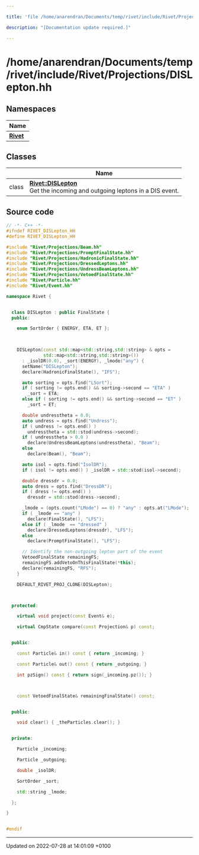 ```yaml
---

title: 'file /home/anarendran/Documents/temp/rivet/include/Rivet/Projections/DISLepton.hh'

description: "[Documentation update required.]"

---
```


# /home/anarendran/Documents/temp/rivet/include/Rivet/Projections/DISLepton.hh



## Namespaces

| Name           |
| -------------- |
| **[Rivet](http://example.org/namespaces/namespacerivet/)**  |

## Classes

|                | Name           |
| -------------- | -------------- |
| class | **[Rivet::DISLepton](http://example.org/classes/classrivet_1_1dislepton/)** <br>Get the incoming and outgoing leptons in a DIS event.  |




## Source code

```cpp
// -*- C++ -*-
#ifndef RIVET_DISLepton_HH
#define RIVET_DISLepton_HH

#include "Rivet/Projections/Beam.hh"
#include "Rivet/Projections/PromptFinalState.hh"
#include "Rivet/Projections/HadronicFinalState.hh"
#include "Rivet/Projections/DressedLeptons.hh"
#include "Rivet/Projections/UndressBeamLeptons.hh"
#include "Rivet/Projections/VetoedFinalState.hh"
#include "Rivet/Particle.hh"
#include "Rivet/Event.hh"

namespace Rivet {


  class DISLepton : public FinalState {
  public:

    enum SortOrder { ENERGY, ETA, ET };
    


    DISLepton(const std::map<std::string,std::string> & opts =
              std::map<std::string,std::string>())
      : _isolDR(0.0), _sort(ENERGY), _lmode("any") {
      setName("DISLepton");
      declare(HadronicFinalState(), "IFS");

      auto sorting = opts.find("LSort");
      if ( sorting != opts.end() && sorting->second == "ETA" )
        _sort = ETA;
      else if ( sorting != opts.end() && sorting->second == "ET" )
        _sort = ET;

      double undresstheta = 0.0;
      auto undress = opts.find("Undress");
      if ( undress != opts.end() )
        undresstheta = std::stod(undress->second);
      if ( undresstheta > 0.0 )
        declare(UndressBeamLeptons(undresstheta), "Beam");
      else
        declare(Beam(), "Beam");

      auto isol = opts.find("IsolDR");
      if ( isol != opts.end() ) _isolDR = std::stod(isol->second);

      double dressdr = 0.0;
      auto dress = opts.find("DressDR");
      if ( dress != opts.end() )
        dressdr = std::stod(dress->second);

      _lmode = (opts.count("LMode") == 0) ? "any" : opts.at("LMode");
      if ( _lmode == "any" )
        declare(FinalState(), "LFS");
      else if ( _lmode  == "dressed" )
        declare(DressedLeptons(dressdr), "LFS");
      else
        declare(PromptFinalState(), "LFS");

      // Identify the non-outgoing lepton part of the event
      VetoedFinalState remainingFS;
      remainingFS.addVetoOnThisFinalState(*this);
      declare(remainingFS, "RFS");
    }

    DEFAULT_RIVET_PROJ_CLONE(DISLepton);



  protected:

    virtual void project(const Event& e);

    virtual CmpState compare(const Projection& p) const;


  public:

    const Particle& in() const { return _incoming; }

    const Particle& out() const { return _outgoing; }

    int pzSign() const { return sign(_incoming.pz()); }



    const VetoedFinalState& remainingFinalState() const;


  public:

    void clear() { _theParticles.clear(); }


  private:

    Particle _incoming;

    Particle _outgoing;

    double _isolDR;

    SortOrder _sort;

    std::string _lmode;

  };

}


#endif
```


-------------------------------

Updated on 2022-07-28 at 14:01:09 +0100
